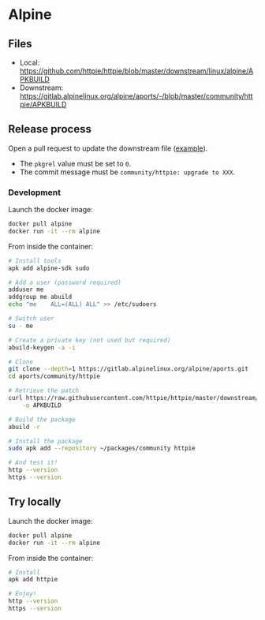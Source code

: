 # Alpine

## Files

- Local: <https://github.com/httpie/httpie/blob/master/downstream/linux/alpine/APKBUILD>
- Downstream: <https://gitlab.alpinelinux.org/alpine/aports/-/blob/master/community/httpie/APKBUILD>

## Release process

Open a pull request to update the downstream file ([example](https://gitlab.alpinelinux.org/alpine/aports/-/merge_requests/25075)).

- The `pkgrel` value must be set to `0`.
- The commit message must be `community/httpie: upgrade to XXX`.

### Development

Launch the docker image:

```bash
docker pull alpine
docker run -it --rm alpine
```

From inside the container:

```bash
# Install tools
apk add alpine-sdk sudo

# Add a user (password required)
adduser me
addgroup me abuild
echo "me    ALL=(ALL) ALL" >> /etc/sudoers

# Switch user
su - me

# Create a private key (not used but required)
abuild-keygen -a -i

# Clone
git clone --depth=1 https://gitlab.alpinelinux.org/alpine/aports.git
cd aports/community/httpie

# Retrieve the patch
curl https://raw.githubusercontent.com/httpie/httpie/master/downstream/linux/alpine/APKBUILD \
    -o APKBUILD

# Build the package
abuild -r

# Install the package
sudo apk add --repository ~/packages/community httpie

# And test it!
http --version
https --version
```

## Try locally

Launch the docker image:

```bash
docker pull alpine
docker run -it --rm alpine
```

From inside the container:

```bash
# Install
apk add httpie

# Enjoy!
http --version
https --version
```
